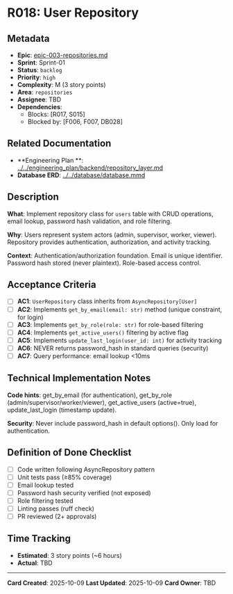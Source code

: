 # R018: User Repository

## Metadata

- **Epic**: [epic-003-repositories.md](../../02_epics/epic-003-repositories.md)
- **Sprint**: Sprint-01
- **Status**: `backlog`
- **Priority**: `high`
- **Complexity**: M (3 story points)
- **Area**: `repositories`
- **Assignee**: TBD
- **Dependencies**:
    - Blocks: [R017, S015]
    - Blocked by: [F006, F007, DB028]

## Related Documentation

- **Engineering Plan
  **: [../../engineering_plan/backend/repository_layer.md](../../engineering_plan/backend/repository_layer.md)
- **Database ERD**: [../../database/database.mmd](../../database/database.mmd#L195-L206)

## Description

**What**: Implement repository class for `users` table with CRUD operations, email lookup, password
hash validation, and role filtering.

**Why**: Users represent system actors (admin, supervisor, worker, viewer). Repository provides
authentication, authorization, and activity tracking.

**Context**: Authentication/authorization foundation. Email is unique identifier. Password hash
stored (never plaintext). Role-based access control.

## Acceptance Criteria

- [ ] **AC1**: `UserRepository` class inherits from `AsyncRepository[User]`
- [ ] **AC2**: Implements `get_by_email(email: str)` method (unique constraint, for login)
- [ ] **AC3**: Implements `get_by_role(role: str)` for role-based filtering
- [ ] **AC4**: Implements `get_active_users()` filtering by active flag
- [ ] **AC5**: Implements `update_last_login(user_id: int)` for activity tracking
- [ ] **AC6**: NEVER returns password_hash in standard queries (security)
- [ ] **AC7**: Query performance: email lookup <10ms

## Technical Implementation Notes

**Code hints**: get_by_email (for authentication), get_by_role (admin/supervisor/worker/viewer),
get_active_users (active=true), update_last_login (timestamp update).

**Security**: Never include password_hash in default options(). Only load for authentication.

## Definition of Done Checklist

- [ ] Code written following AsyncRepository pattern
- [ ] Unit tests pass (≥85% coverage)
- [ ] Email lookup tested
- [ ] Password hash security verified (not exposed)
- [ ] Role filtering tested
- [ ] Linting passes (ruff check)
- [ ] PR reviewed (2+ approvals)

## Time Tracking

- **Estimated**: 3 story points (~6 hours)
- **Actual**: TBD

---

**Card Created**: 2025-10-09
**Last Updated**: 2025-10-09
**Card Owner**: TBD

